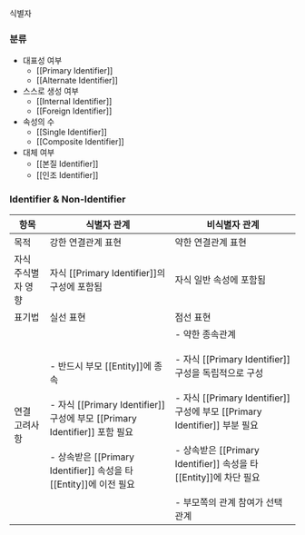 식별자

### 분류
- 대표성 여부
	- [[Primary Identifier]]
	- [[Alternate Identifier]]
- 스스로 생성 여부
	- [[Internal Identifier]]
	- [[Foreign Identifier]]
- 속성의 수
	- [[Single Identifier]]
	- [[Composite Identifier]]
- 대체 여부
	- [[본질 Identifier]]
	- [[인조 Identifier]]

### Identifier & Non-Identifier
|항목|식별자 관계|비식별자 관계|
|---|---|---|
|목적|강한 연결관계 표현|약한 연결관계 표현|
|자식 주식별자 영향|자식 [[Primary Identifier]]의 구성에 포함됨 |자식 일반 속성에 포함됨|
|표기법|실선 표현|점선 표현|
|연결 고려사항|- 반드시 부모 [[Entity]]에 종속<br><br>- 자식 [[Primary Identifier]] 구성에 부모 [[Primary Identifier]] 포함 필요<br><br>- 상속받은 [[Primary Identifier]] 속성을 타 [[Entity]]에 이전 필요 |- 약한 종속관계<br><br>- 자식 [[Primary Identifier]] 구성을 독립적으로 구성<br><br>- 자식 [[Primary Identifier]] 구성에 부모 [[Primary Identifier]] 부분 필요<br><br>- 상속받은 [[Primary Identifier]] 속성을 타 [[Entity]]에 차단 필요<br><br>- 부모쪽의 관계 참여가 선택 관계 |


